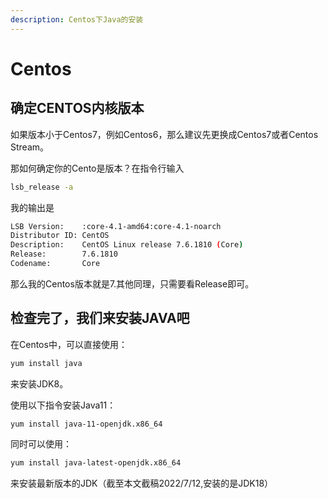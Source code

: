 ```yaml
---
description: Centos下Java的安装
---
```


# Centos

## 确定CENTOS内核版本

如果版本小于Centos7，例如Centos6，那么建议先更换成Centos7或者Centos Stream。

那如何确定你的Cento是版本？在指令行输入

```bash
lsb_release -a
```

我的输出是

```bash
LSB Version:    :core-4.1-amd64:core-4.1-noarch
Distributor ID: CentOS
Description:    CentOS Linux release 7.6.1810 (Core)
Release:        7.6.1810
Codename:       Core
```

那么我的Centos版本就是7.其他同理，只需要看Release即可。

## 检查完了，我们来安装JAVA吧

在Centos中，可以直接使用：

```bash
yum install java
```

来安装JDK8。

使用以下指令安装Java11：

```bash
yum install java-11-openjdk.x86_64 
```

同时可以使用：

```bash
yum install java-latest-openjdk.x86_64 
```

来安装最新版本的JDK（截至本文截稿2022/7/12,安装的是JDK18）

